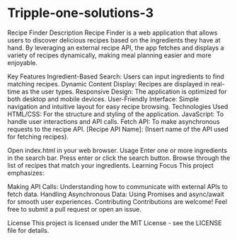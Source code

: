# Tripple-one-solutions-3
Recipe Finder
Description
Recipe Finder is a web application that allows users to discover delicious recipes based on the ingredients they have at hand. By leveraging an external recipe API, the app fetches and displays a variety of recipes dynamically, making meal planning easier and more enjoyable.

Key Features
Ingredient-Based Search: Users can input ingredients to find matching recipes.
Dynamic Content Display: Recipes are displayed in real-time as the user types.
Responsive Design: The application is optimized for both desktop and mobile devices.
User-Friendly Interface: Simple navigation and intuitive layout for easy recipe browsing.
Technologies Used
HTML/CSS: For the structure and styling of the application.
JavaScript: To handle user interactions and API calls.
Fetch API: To make asynchronous requests to the recipe API.
[Recipe API Name]: (Insert name of the API used for fetching recipes).

Open index.html in your web browser.
Usage
Enter one or more ingredients in the search bar.
Press enter or click the search button.
Browse through the list of recipes that match your ingredients.
Learning Focus
This project emphasizes:

Making API Calls: Understanding how to communicate with external APIs to fetch data.
Handling Asynchronous Data: Using Promises and async/await for smooth user experiences.
Contributing
Contributions are welcome! Feel free to submit a pull request or open an issue.

License
This project is licensed under the MIT License - see the LICENSE file for details.
